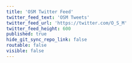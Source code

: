 ```yaml
---
title: 'OSM Twitter Feed'
twitter_feed_text: 'OSM Tweets'
twitter_feed_url: 'https://twitter.com/O_S_M'
twitter_feed_height: 600
published: true
hide_git_sync_repo_link: false
routable: false
visible: false
---
```


